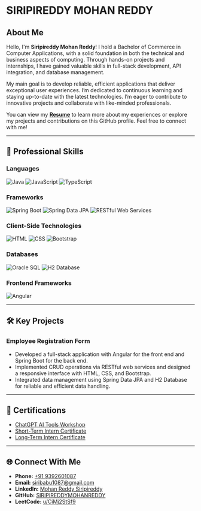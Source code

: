 # SIRIPIREDDY MOHAN REDDY
## About Me

Hello, I'm **Siripireddy Mohan Reddy**! I hold a Bachelor of Commerce in Computer Applications, with a solid foundation in both the technical and business aspects of computing. Through hands-on projects and internships, I have gained valuable skills in full-stack development, API integration, and database management.

My main goal is to develop reliable, efficient applications that deliver exceptional user experiences. I’m dedicated to continuous learning and staying up-to-date with the latest technologies. I’m eager to contribute to innovative projects and collaborate with like-minded professionals.

You can view my [**Resume**](https://drive.google.com/file/d/1nnm4E2NN6bcsReuFSyDMp5YeF-URE4rS/view?usp=sharing) to learn more about my experiences or explore my projects and contributions on this GitHub profile. Feel free to connect with me!

---
<section id="skills">
  <h2>💼 <strong>Professional Skills</strong></h2>
  
  <h3><strong>Languages</strong></h3>
  <p>
    <img src="https://img.shields.io/badge/Java-orange?style=flat-square&logo=java&logoColor=white" alt="Java">
    <img src="https://img.shields.io/badge/JavaScript-yellow?style=flat-square&logo=javascript&logoColor=black" alt="JavaScript">
    <img src="https://img.shields.io/badge/TypeScript-blue?style=flat-square&logo=typescript&logoColor=white" alt="TypeScript">
  </p>
  
  <h3><strong>Frameworks</strong></h3>
  <p>
    <img src="https://img.shields.io/badge/Spring%20Boot-green?style=flat-square&logo=spring&logoColor=white" alt="Spring Boot">
    <img src="https://img.shields.io/badge/Spring%20Data%20JPA-blue?style=flat-square&logo=spring&logoColor=white" alt="Spring Data JPA">
    <img src="https://img.shields.io/badge/RESTful%20Web%20Services-teal?style=flat-square&logo=rest&logoColor=white" alt="RESTful Web Services">
  </p>
  
  <h3><strong>Client-Side Technologies</strong></h3>
  <p>
    <img src="https://img.shields.io/badge/HTML-orange?style=flat-square&logo=html5&logoColor=white" alt="HTML">
    <img src="https://img.shields.io/badge/CSS-blue?style=flat-square&logo=css3&logoColor=white" alt="CSS">
    <img src="https://img.shields.io/badge/Bootstrap-purple?style=flat-square&logo=bootstrap&logoColor=white" alt="Bootstrap">
  </p>
  
  <h3><strong>Databases</strong></h3>
  <p>
    <img src="https://img.shields.io/badge/Oracle_SQL-red?style=flat-square&logo=oracle&logoColor=white" alt="Oracle SQL">
    <img src="https://img.shields.io/badge/H2%20Database-blue?style=flat-square&logo=h2&logoColor=white" alt="H2 Database">
  </p>
  
  <h3><strong>Frontend Frameworks</strong></h3>
  <p>
    <img src="https://img.shields.io/badge/Angular-red?style=flat-square&logo=angular&logoColor=white" alt="Angular">
  </p>
</section>

---

## 🛠️ **Key Projects**

### Employee Registration Form
- Developed a full-stack application with Angular for the front end and Spring Boot for the back end.
- Implemented CRUD operations via RESTful web services and designed a responsive interface with HTML, CSS, and Bootstrap.
- Integrated data management using Spring Data JPA and H2 Database for reliable and efficient data handling.

---

## 📄 **Certifications**
- [ChatGPT AI Tools Workshop](https://drive.google.com/file/d/1tTDezex0F5gpC3imUUC0Lf-rqNdtyyJf/view?usp=sharing)  
- [Short-Term Intern Certificate](https://drive.google.com/file/d/1760CHT1C_iFrnnlZ0ZEOmAcPCr8XdQLr/view?usp=sharing)
- [Long-Term Intern Certificate](https://drive.google.com/file/d/15UPgt0oFV-xzdTbE3M6eh9GlnQ6_BFUj/view?usp=sharing)

---

## 🌐 **Connect With Me**

- **Phone:** [+91 9392601087](tel:+919392601087)  
- **Email:** [siribabu1087@gmail.com](mailto:siribabu1087@gmail.com)  
- **LinkedIn:** [Mohan Reddy Siripireddy](https://www.linkedin.com/in/mohan-reddy-siripireddy-46526a325/)  
- **GitHub:** [SIRIPIREDDYMOHANREDDY](https://github.com/SIRIPIREDDYMOHANREDDY)  
- **LeetCode:** [u/CiMj2StSf9](https://leetcode.com/u/CiMj2StSf9/)
